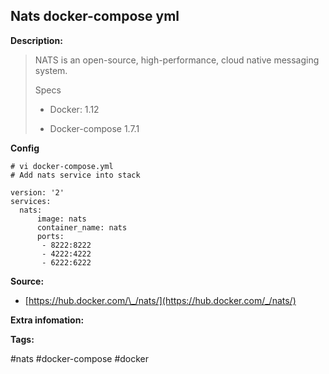 ## Nats docker-compose yml

**Description:**

> NATS is an open-source, high-performance, cloud native messaging system.
>
> Specs
>
> * Docker: 1.12
>
> * Docker-compose 1.7.1

**Config**

```
# vi docker-compose.yml
# Add nats service into stack

version: '2'
services:
  nats:
      image: nats
      container_name: nats
      ports:
       - 8222:8222
       - 4222:4222
       - 6222:6222
```

**Source:**

* [https://hub.docker.com/\_/nats/](https://hub.docker.com/_/nats/) 

**Extra infomation:**

**Tags:**

\#nats \#docker-compose \#docker


